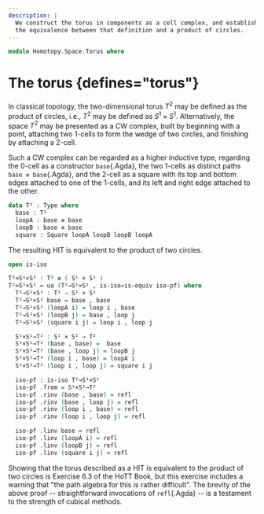 ```yaml
---
description: |
  We construct the torus in components as a cell complex, and establish
  the equivalence between that definition and a product of circles.
---
```

<!--
```agda
open import 1Lab.Prelude

open import Homotopy.Space.Circle
```
-->

```agda
module Homotopy.Space.Torus where
```

# The torus {defines="torus"}

In classical topology, the two-dimensional torus $T^2$ may be defined
as the product of circles, i.e., $T^2$ may be defined as $S^1 \times
S^1$.  Alternatively, the space $T^2$ may be presented as a CW
complex, built by beginning with a point, attaching two 1-cells to
form the wedge of two circles, and finishing by attaching a 2-cell.

Such a CW complex can be regarded as a higher inductive type,
regarding the 0-cell as a constructor `base`{.Agda}, the two 1-cells
as distinct paths `base ≡ base`{.Agda}, and the 2-cell as a square
with its top and bottom edges attached to one of the 1-cells, and its
left and right edge attached to the other.

```agda
data T² : Type where
  base : T²
  loopA : base ≡ base
  loopB : base ≡ base
  square : Square loopA loopB loopB loopA
```

The resulting HIT is equivalent to the product of two circles.

```agda
open is-iso

T²≃S¹×S¹ : T² ≡ ( S¹ × S¹ )
T²≃S¹×S¹ = ua (T²→S¹×S¹ , is-iso→is-equiv iso-pf) where
  T²→S¹×S¹ : T² → S¹ × S¹
  T²→S¹×S¹ base = base , base
  T²→S¹×S¹ (loopA i) = loop i , base
  T²→S¹×S¹ (loopB j) = base , loop j
  T²→S¹×S¹ (square i j) = loop i , loop j

  S¹×S¹→T² : S¹ × S¹ → T²
  S¹×S¹→T² (base , base) =  base
  S¹×S¹→T² (base , loop j) = loopB j
  S¹×S¹→T² (loop i , base) = loopA i
  S¹×S¹→T² (loop i , loop j) = square i j

  iso-pf : is-iso T²→S¹×S¹
  iso-pf .from = S¹×S¹→T²
  iso-pf .rinv (base , base) = refl
  iso-pf .rinv (base , loop j) = refl
  iso-pf .rinv (loop i , base) = refl
  iso-pf .rinv (loop i , loop j) = refl

  iso-pf .linv base = refl
  iso-pf .linv (loopA i) = refl
  iso-pf .linv (loopB j) = refl
  iso-pf .linv (square i j) = refl
```

Showing that the torus described as a HIT is equivalent to the product
of two circles is Exercise 6.3 of the HoTT Book, but this exercise
includes a warning that "the path algebra for this is rather difficult".
The brevity of the above proof -- straightforward invocations of
`refl`{.Agda} -- is a testament to the strength of cubical methods.
